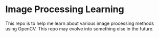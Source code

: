 # Image Processing Learning

This repo is to help me learn about various image processing methods using OpenCV. This repo may evolve into something else in the future. 
